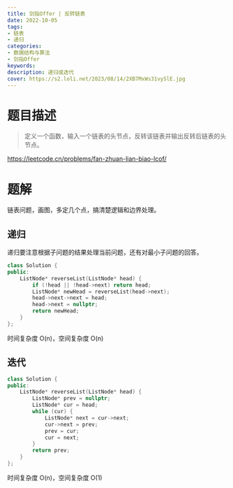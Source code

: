 ```yaml
---
title: 剑指Offer | 反转链表
date: 2022-10-05
tags:
- 链表
- 递归
categories:
- 数据结构与算法
- 剑指Offer
keywords:
description: 递归或迭代
cover: https://s2.loli.net/2023/08/14/2XB7MxWs31vySlE.jpg
---
```


# 题目描述

> 定义一个函数，输入一个链表的头节点，反转该链表并输出反转后链表的头节点。

https://leetcode.cn/problems/fan-zhuan-lian-biao-lcof/


# 题解

链表问题，画图，多定几个点，搞清楚逻辑和边界处理。

## 递归

递归要注意根据子问题的结果处理当前问题，还有对最小子问题的回答。

``` C++
class Solution {
public:
    ListNode* reverseList(ListNode* head) {
        if (!head || !head->next) return head;
        ListNode* newHead = reverseList(head->next);
        head->next->next = head;
        head->next = nullptr;
        return newHead;
    }
};
```

时间复杂度 O(n)，空间复杂度 O(n)


## 迭代

``` C++
class Solution {
public:
    ListNode* reverseList(ListNode* head) {
        ListNode* prev = nullptr;
        ListNode* cur = head;
        while (cur) {
            ListNode* next = cur->next;
            cur->next = prev;
            prev = cur;
            cur = next;
        }
        return prev;
    }
};
```
时间复杂度 O(n)，空间复杂度 O(1)